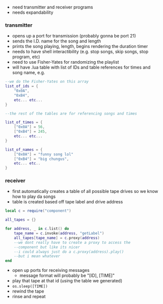 - need transmitter and receiver programs  
- needs expandability  
### transmitter
- opens up a port for transmission (probably gonna be port 21)
- sends the I.D. name for the song and length
- prints the song playing, length, begins rendering the duration timer
- needs to have shell interactibility (e.g. stop songs, skip songs, stop program, etc)
- need to use Fisher-Yates for randomizing the playlist
- will have .lua table with list of IDs and table references for times and song name, e.g.
```lua
--we do the Fisher-Yates on this array
list_of_ids = {
    "0x0A",
    "0xB4",
    etc... etc...
}

--the rest of the tables are for referencing songs and times

list_of_times = {
    ["0x0A"] = 56,
    ["0xB4"] = 245,
    etc... etc...
}

list_of_names = {
    ["0x0A"] = "funny song lol"
    ["0xB4"] = "big chungus",
    etc... etc..
}
```

### receiver
- first automatically creates a table of all possible tape drives so we know how to play da songs
- table is created based off tape label and drive address
```lua
local c = require("component")

all_tapes = {}

for address, _ in c.list() do
    tape_name = c.invoke(address, "getLabel")
    all_tapes[tape_name] = c.proxy(address)
    --we dont really have to create a proxy to access the
    --component but like its nicer
    --i could always just do a c.proxy(address).play()
    --but i mean whatever
end
```
- open up ports for receiving messages
    - message format will probably be "[ID], [TIME]"
- play that tape at that id (using the table we generated)
- `os.sleep([TIME])`
- rewind the tape
- rinse and repeat

